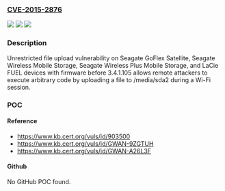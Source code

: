 ### [CVE-2015-2876](https://cve.mitre.org/cgi-bin/cvename.cgi?name=CVE-2015-2876)
![](https://img.shields.io/static/v1?label=Product&message=n%2Fa&color=blue)
![](https://img.shields.io/static/v1?label=Version&message=n%2Fa&color=blue)
![](https://img.shields.io/static/v1?label=Vulnerability&message=n%2Fa&color=brighgreen)

### Description

Unrestricted file upload vulnerability on Seagate GoFlex Satellite, Seagate Wireless Mobile Storage, Seagate Wireless Plus Mobile Storage, and LaCie FUEL devices with firmware before 3.4.1.105 allows remote attackers to execute arbitrary code by uploading a file to /media/sda2 during a Wi-Fi session.

### POC

#### Reference
- https://www.kb.cert.org/vuls/id/903500
- https://www.kb.cert.org/vuls/id/GWAN-9ZGTUH
- https://www.kb.cert.org/vuls/id/GWAN-A26L3F

#### Github
No GitHub POC found.

